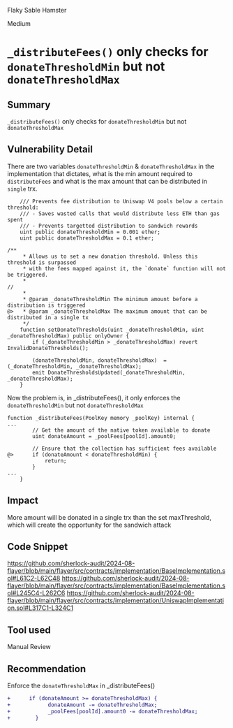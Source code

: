 Flaky Sable Hamster

Medium

# `_distributeFees()` only checks for `donateThresholdMin` but not `donateThresholdMax`

## Summary
`_distributeFees()` only checks for `donateThresholdMin` but not `donateThresholdMax`

## Vulnerability Detail
There are two variables `donateThresholdMin` & `donateThresholdMax` in the implementation that dictates, what is the min amount required to `distributeFees` and what is the max amount that can be distributed in `single` trx.
```solidity
    /// Prevents fee distribution to Uniswap V4 pools below a certain threshold:
    /// - Saves wasted calls that would distribute less ETH than gas spent
    /// - Prevents targetted distribution to sandwich rewards
    uint public donateThresholdMin = 0.001 ether;
    uint public donateThresholdMax = 0.1 ether;
```
```solidity
/**
     * Allows us to set a new donation threshold. Unless this threshold is surpassed
     * with the fees mapped against it, the `donate` function will not be triggered.
     *
//
     *
     * @param _donateThresholdMin The minimum amount before a distribution is triggered
@>   * @param _donateThresholdMax The maximum amount that can be distributed in a single tx
     */
    function setDonateThresholds(uint _donateThresholdMin, uint _donateThresholdMax) public onlyOwner {
        if (_donateThresholdMin > _donateThresholdMax) revert InvalidDonateThresholds();

        (donateThresholdMin, donateThresholdMax)  = (_donateThresholdMin, _donateThresholdMax);
        emit DonateThresholdsUpdated(_donateThresholdMin, _donateThresholdMax);
    }
``` 
Now the problem is, in _distributeFees(), it only enforces the `donateThresholdMin` but not `donateThresholdMax`
```solidity
function _distributeFees(PoolKey memory _poolKey) internal {
...
        // Get the amount of the native token available to donate
        uint donateAmount = _poolFees[poolId].amount0;

        // Ensure that the collection has sufficient fees available
@>      if (donateAmount < donateThresholdMin) {
            return;
        }
...
    }
```

## Impact
More amount will be donated in a single trx than the set maxThreshold, which will create the opportunity for the sandwich attack

## Code Snippet
https://github.com/sherlock-audit/2024-08-flayer/blob/main/flayer/src/contracts/implementation/BaseImplementation.sol#L61C2-L62C48
https://github.com/sherlock-audit/2024-08-flayer/blob/main/flayer/src/contracts/implementation/BaseImplementation.sol#L245C4-L262C6
https://github.com/sherlock-audit/2024-08-flayer/blob/main/flayer/src/contracts/implementation/UniswapImplementation.sol#L317C1-L324C1

## Tool used
Manual Review

## Recommendation
Enforce the `donateThresholdMax` in _distributeFees()
```diff
+      if (donateAmount >= donateThresholdMax) {
+            donateAmount -= donateThresholdMax;
+            _poolFees[poolId].amount0 -= donateThresholdMax;
+        }
```
